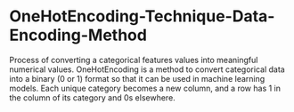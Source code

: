 # OneHotEncoding-Technique-Data-Encoding-Method
Process of converting a categorical features values into meaningful numerical values. OneHotEncoding is a method to convert categorical data into a binary (0 or 1) format so that it can be used in machine learning models. Each unique category becomes a new column, and a row has 1 in the column of its category and 0s elsewhere.
